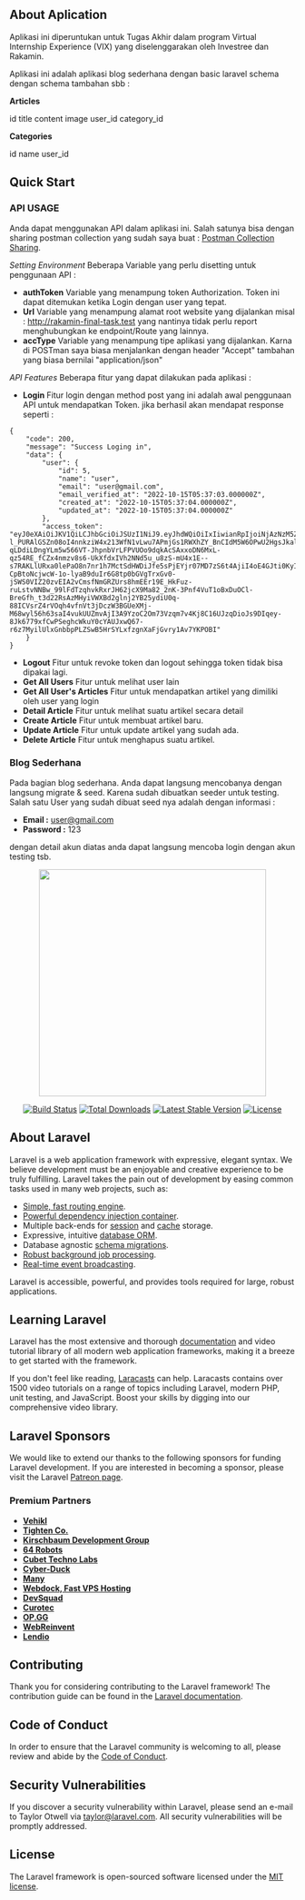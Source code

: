 ## About Aplication

Aplikasi ini diperuntukan untuk Tugas Akhir dalam program Virtual Internship Experience (VIX) yang diselenggarakan oleh Investree dan Rakamin.

Aplikasi ini adalah aplikasi blog sederhana dengan basic laravel schema dengan schema tambahan sbb :

**Articles**

id
title
content
image
user_id
category_id

**Categories**

id
name
user_id

## Quick Start

### API USAGE

Anda dapat menggunakan API dalam aplikasi ini. Salah satunya bisa dengan sharing postman collection yang sudah saya buat :
[Postman Collection Sharing](https://martian-firefly-817816.postman.co/workspace/API-Training~3b732b17-d3ac-42dc-9943-56bba975732b/collection/11484527-3d87702f-4143-457e-a671-aad4b7daa027?action=share&creator=11484527).

_Setting Environment_
Beberapa Variable yang perlu disetting untuk penggunaan API :

-   **authToken** Variable yang menampung token Authorization. Token ini dapat ditemukan ketika Login dengan user yang tepat.
-   **Url** Variable yang menampung alamat root website yang dijalankan misal : http://rakamin-final-task.test yang nantinya tidak perlu report menghubungkan ke endpoint/Route yang lainnya.
-   **accType** Variable yang menampung tipe aplikasi yang dijalankan. Karna di POSTman saya biasa menjalankan dengan header "Accept" tambahan yang biasa bernilai "application/json"

_API Features_
Beberapa fitur yang dapat dilakukan pada aplikasi :

-   **Login** Fitur login dengan method post yang ini adalah awal penggunaan API untuk mendapatkan Token. jika berhasil akan mendapat response seperti :

```
{
    "code": 200,
    "message": "Success Loging in",
    "data": {
        "user": {
            "id": 5,
            "name": "user",
            "email": "user@gmail.com",
            "email_verified_at": "2022-10-15T05:37:03.000000Z",
            "created_at": "2022-10-15T05:37:04.000000Z",
            "updated_at": "2022-10-15T05:37:04.000000Z"
        },
        "access_token": "eyJ0eXAiOiJKV1QiLCJhbGciOiJSUzI1NiJ9.eyJhdWQiOiIxIiwianRpIjoiNjAzNzM5ZDU0Y2NiOTQ4N2NjMmJjNzdiZmJlZDAzNDgyNmRmNGIwYmE4ODRlM2YyNDk1ZjkyZmQ2NTZmNmIxY2QzMmIyZjU3Zjg5NzIwNTciLCJpYXQiOjE2NjcxMzgxMTMsIm5iZiI6MTY2NzEzODExMywiZXhwIjoxNjk4Njc0MTExLCJzdWIiOiI1Iiwic2NvcGVzIjpbXX0.PypzdgcCkFs-l_PURAlGSZn08oI4nnkziW4x213WfN1vLwu7APmjGs1RWXhZY_BnCIdM5W6OPwU2HgsJkal0hqTf9H4J6zTW4Sxcp-qLDdiLDngYLm5w566VT-JhpnbVrLFPVUOo9dqkAcSAxxoDN6MxL-qz54RE_fCZx4nmzv8s6-UkXfdxIVh2NNd5u_u8zS-mU4x1E--s7RAKLlURxa0lePaO8n7nr1h7MctSdHWDiJfe5sPjEYjr07MD7zS6t4AjiI4oE4GJti0KyIq3KfWUGKCu1JDSYTePSwglLnWtxwO42bnZ-CpBtoNcjwcW-1o-lyaB9duIr6G8tp0bGVgTrxGv0-jSWS0VIZ20zvEIA2vCmsfNmGRZUrs8hmEEr19E_HkFuz-ruLstvNNBw_99lFdTzqhvkRxrJH62jcX9Ma82_2nK-3Pnf4VuT1oBxDuOCl-BreGfh_t3d22RsAzMHyiVWXBd2glnj2YB25ydiU0q-88ICVsrZ4rVOqh4vfnVt3jDczW3BGUeXMj-M68wyl56h63saI4vukUUZmvAjI3A9YzoC2Om73Vzqm7v4Kj8C16UJzqDioJs9DIqey-8Jk6779xfCwPSeghcWkuY0cYAUJxwQ67-r6z7MyilUlxGnbbpPLZSwB5HrSYLxfzgnXaFjGvry1Av7YKPOBI"
    }
}
```

-   **Logout** Fitur untuk revoke token dan logout sehingga token tidak bisa dipakai lagi.
-   **Get All Users** Fitur untuk melihat user lain
-   **Get All User's Articles** Fitur untuk mendapatkan artikel yang dimiliki oleh user yang login
-   **Detail Article** Fitur untuk melihat suatu artikel secara detail
-   **Create Article** Fitur untuk membuat artikel baru.
-   **Update Article** Fitur untuk update artikel yang sudah ada.
-   **Delete Article** Fitur untuk menghapus suatu artikel.

### Blog Sederhana

Pada bagian blog sederhana. Anda dapat langsung mencobanya dengan langsung migrate & seed. Karena sudah dibuatkan seeder untuk testing.
Salah satu User yang sudah dibuat seed nya adalah dengan informasi :

-   **Email :** user@gmail.com
-   **Password :** 123

dengan detail akun diatas anda dapat langsung mencoba login dengan akun testing tsb.

<p align="center"><a href="https://laravel.com" target="_blank"><img src="https://raw.githubusercontent.com/laravel/art/master/logo-lockup/5%20SVG/2%20CMYK/1%20Full%20Color/laravel-logolockup-cmyk-red.svg" width="400"></a></p>

<p align="center">
<a href="https://travis-ci.org/laravel/framework"><img src="https://travis-ci.org/laravel/framework.svg" alt="Build Status"></a>
<a href="https://packagist.org/packages/laravel/framework"><img src="https://img.shields.io/packagist/dt/laravel/framework" alt="Total Downloads"></a>
<a href="https://packagist.org/packages/laravel/framework"><img src="https://img.shields.io/packagist/v/laravel/framework" alt="Latest Stable Version"></a>
<a href="https://packagist.org/packages/laravel/framework"><img src="https://img.shields.io/packagist/l/laravel/framework" alt="License"></a>
</p>

## About Laravel

Laravel is a web application framework with expressive, elegant syntax. We believe development must be an enjoyable and creative experience to be truly fulfilling. Laravel takes the pain out of development by easing common tasks used in many web projects, such as:

-   [Simple, fast routing engine](https://laravel.com/docs/routing).
-   [Powerful dependency injection container](https://laravel.com/docs/container).
-   Multiple back-ends for [session](https://laravel.com/docs/session) and [cache](https://laravel.com/docs/cache) storage.
-   Expressive, intuitive [database ORM](https://laravel.com/docs/eloquent).
-   Database agnostic [schema migrations](https://laravel.com/docs/migrations).
-   [Robust background job processing](https://laravel.com/docs/queues).
-   [Real-time event broadcasting](https://laravel.com/docs/broadcasting).

Laravel is accessible, powerful, and provides tools required for large, robust applications.

## Learning Laravel

Laravel has the most extensive and thorough [documentation](https://laravel.com/docs) and video tutorial library of all modern web application frameworks, making it a breeze to get started with the framework.

If you don't feel like reading, [Laracasts](https://laracasts.com) can help. Laracasts contains over 1500 video tutorials on a range of topics including Laravel, modern PHP, unit testing, and JavaScript. Boost your skills by digging into our comprehensive video library.

## Laravel Sponsors

We would like to extend our thanks to the following sponsors for funding Laravel development. If you are interested in becoming a sponsor, please visit the Laravel [Patreon page](https://patreon.com/taylorotwell).

### Premium Partners

-   **[Vehikl](https://vehikl.com/)**
-   **[Tighten Co.](https://tighten.co)**
-   **[Kirschbaum Development Group](https://kirschbaumdevelopment.com)**
-   **[64 Robots](https://64robots.com)**
-   **[Cubet Techno Labs](https://cubettech.com)**
-   **[Cyber-Duck](https://cyber-duck.co.uk)**
-   **[Many](https://www.many.co.uk)**
-   **[Webdock, Fast VPS Hosting](https://www.webdock.io/en)**
-   **[DevSquad](https://devsquad.com)**
-   **[Curotec](https://www.curotec.com/services/technologies/laravel/)**
-   **[OP.GG](https://op.gg)**
-   **[WebReinvent](https://webreinvent.com/?utm_source=laravel&utm_medium=github&utm_campaign=patreon-sponsors)**
-   **[Lendio](https://lendio.com)**

## Contributing

Thank you for considering contributing to the Laravel framework! The contribution guide can be found in the [Laravel documentation](https://laravel.com/docs/contributions).

## Code of Conduct

In order to ensure that the Laravel community is welcoming to all, please review and abide by the [Code of Conduct](https://laravel.com/docs/contributions#code-of-conduct).

## Security Vulnerabilities

If you discover a security vulnerability within Laravel, please send an e-mail to Taylor Otwell via [taylor@laravel.com](mailto:taylor@laravel.com). All security vulnerabilities will be promptly addressed.

## License

The Laravel framework is open-sourced software licensed under the [MIT license](https://opensource.org/licenses/MIT).
